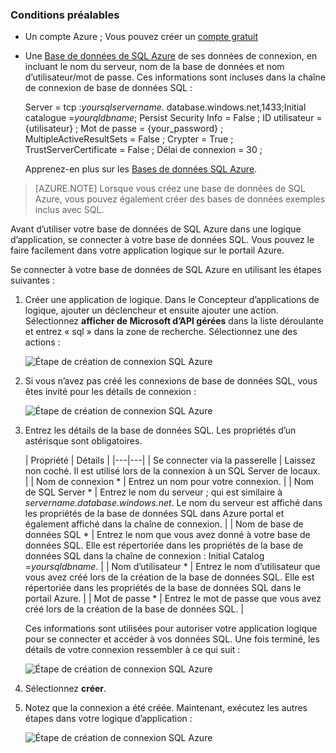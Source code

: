 ### <a name="prerequisites"></a>Conditions préalables
- Un compte Azure ; Vous pouvez créer un [compte gratuit](https://azure.microsoft.com/free)
- Une [Base de données de SQL Azure](../articles/sql-database/sql-database-get-started.md) de ses données de connexion, en incluant le nom du serveur, nom de la base de données et nom d’utilisateur/mot de passe. Ces informations sont incluses dans la chaîne de connexion de base de données SQL :
  
    Server = tcp :*yoursqlservername*. database.windows.net,1433;Initial catalogue =*yourqldbname*; Persist Security Info = False ; ID utilisateur = {utilisateur} ; Mot de passe = {your_password} ; MultipleActiveResultSets = False ; Crypter = True ; TrustServerCertificate = False ; Délai de connexion = 30 ;

    Apprenez-en plus sur les [Bases de données SQL Azure](https://azure.microsoft.com/services/sql-database).

> [AZURE.NOTE] Lorsque vous créez une base de données de SQL Azure, vous pouvez également créer des bases de données exemples inclus avec SQL. 



Avant d’utiliser votre base de données de SQL Azure dans une logique d’application, se connecter à votre base de données SQL. Vous pouvez le faire facilement dans votre application logique sur le portail Azure.  

Se connecter à votre base de données de SQL Azure en utilisant les étapes suivantes :  

1. Créer une application de logique. Dans le Concepteur d’applications de logique, ajouter un déclencheur et ensuite ajouter une action. Sélectionnez **afficher de Microsoft d’API gérées** dans la liste déroulante et entrez « sql » dans la zone de recherche. Sélectionnez une des actions :  

    ![Étape de création de connexion SQL Azure](./media/connectors-create-api-sqlazure/sql-actions.png)

2. Si vous n’avez pas créé les connexions de base de données SQL, vous êtes invité pour les détails de connexion :  

    ![Étape de création de connexion SQL Azure](./media/connectors-create-api-sqlazure/connection-details.png) 

3. Entrez les détails de la base de données SQL. Les propriétés d’un astérisque sont obligatoires.

    | Propriété | Détails |
|---|---|
| Se connecter via la passerelle | Laissez non coché. Il est utilisé lors de la connexion à un SQL Server de locaux. |
| Nom de connexion * | Entrez un nom pour votre connexion. | 
| Nom de SQL Server * | Entrez le nom du serveur ; qui est similaire à *servername.database.windows.net*. Le nom du serveur est affiché dans les propriétés de la base de données SQL dans Azure portal et également affiché dans la chaîne de connexion. | 
| Nom de base de données SQL * | Entrez le nom que vous avez donné à votre base de données SQL. Elle est répertoriée dans les propriétés de la base de données SQL dans la chaîne de connexion : Initial Catalog =*yoursqldbname*. | 
| Nom d’utilisateur * | Entrez le nom d’utilisateur que vous avez créé lors de la création de la base de données SQL. Elle est répertoriée dans les propriétés de la base de données SQL dans le portail Azure. | 
| Mot de passe * | Entrez le mot de passe que vous avez créé lors de la création de la base de données SQL. | 

    Ces informations sont utilisées pour autoriser votre application logique pour se connecter et accéder à vos données SQL. Une fois terminé, les détails de votre connexion ressembler à ce qui suit :  

    ![Étape de création de connexion SQL Azure](./media/connectors-create-api-sqlazure/sample-connection.png) 

4. Sélectionnez **créer**. 

5. Notez que la connexion a été créée. Maintenant, exécutez les autres étapes dans votre logique d’application : 

    ![Étape de création de connexion SQL Azure](./media/connectors-create-api-sqlazure/table.png)